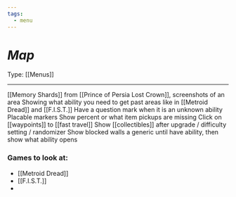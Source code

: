 ```yaml
---
tags:
  - menu
---
```

# _Map_

Type: [[Menus]]

----


[[Memory Shards]] from [[Prince of Persia Lost Crown]], screenshots of an area
Showing what ability you need to get past areas like in [[Metroid Dread]] and [[F.I.S.T.]] Have a question mark when it is an unknown ability 
Placable markers 
Show percent or what item pickups are missing
Click on [[waypoints]] to [[fast travel]]
Show [[collectibles]] after upgrade / difficulty setting / randomizer
Show blocked walls a generic until have ability, then show what ability opens


### Games to look at:
* [[Metroid Dread]]
* [[F.I.S.T.]]
* 